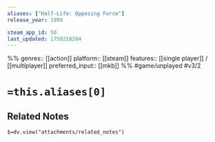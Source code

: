 ```yaml
---
aliases: ["Half-Life: Opposing Force"]
release_year: 1999

steam_app_id: 50
last_updated: 1750218204
---
```

%%
genres:: [[action]]
platform:: [[steam]]
features:: [[single player]] / [[multiplayer]]
preferred_input:: [[mkb]]
%%
#game/unplayed
#v3/2

# `=this.aliases[0]`
## Related Notes
`$=dv.view("attachments/related_notes")`